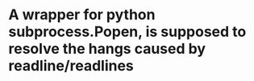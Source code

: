 # A wrapper for python subprocess.Popen, is supposed to resolve the hangs caused by readline/readlines
